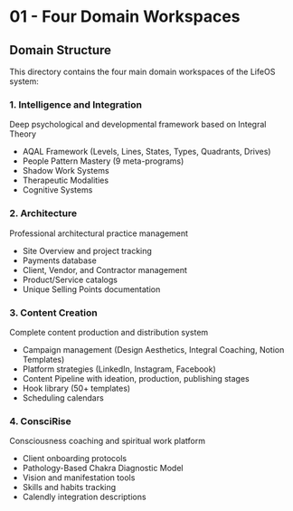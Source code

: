 # 01 - Four Domain Workspaces

## Domain Structure

This directory contains the four main domain workspaces of the LifeOS system:

### 1. Intelligence and Integration
Deep psychological and developmental framework based on Integral Theory
- AQAL Framework (Levels, Lines, States, Types, Quadrants, Drives)
- People Pattern Mastery (9 meta-programs)
- Shadow Work Systems
- Therapeutic Modalities
- Cognitive Systems

### 2. Architecture
Professional architectural practice management
- Site Overview and project tracking
- Payments database
- Client, Vendor, and Contractor management
- Product/Service catalogs
- Unique Selling Points documentation

### 3. Content Creation
Complete content production and distribution system
- Campaign management (Design Aesthetics, Integral Coaching, Notion Templates)
- Platform strategies (LinkedIn, Instagram, Facebook)
- Content Pipeline with ideation, production, publishing stages
- Hook library (50+ templates)
- Scheduling calendars

### 4. ConsciRise
Consciousness coaching and spiritual work platform
- Client onboarding protocols
- Pathology-Based Chakra Diagnostic Model
- Vision and manifestation tools
- Skills and habits tracking
- Calendly integration descriptions